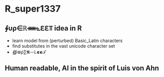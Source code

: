 # R_super1337

## ⨕υρ∈ℝᚔ⦜ℇℇ⫪ idea in R
* learn model from (perturbed) Basic_Latin characters
* find substitutes in the vast unicode character set
* ∰⋓ῤ∑𝕽ᅳ𝕃𝞊𝞊𝒯

## Human readable, AI in the spirit of Luis von Ahn

